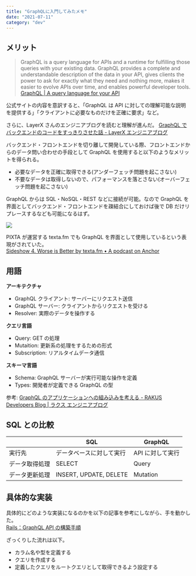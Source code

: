 ```yaml
---
title: "GraphQLに入門してみたメモ"
date: "2021-07-11"
category: "dev"
---
```


## メリット

> GraphQL is a query language for APIs and a runtime for fulfilling those queries with your existing data. GraphQL provides a complete and understandable description of the data in your API, gives clients the power to ask for exactly what they need and nothing more, makes it easier to evolve APIs over time, and enables powerful developer tools.  
> [GraphQL | A query language for your API](https://graphql.org/)

公式サイトの内容を意訳すると、「GraphQL は API に対しての理解可能な説明を提供する」「クライアントに必要なものだけを正確に要求」など。

さらに、LayerX さんのエンジニアブログを読むと理解が進んだ。
[GraphQL でバックエンドのコードをすっきりさせた話 - LayerX エンジニアブログ](https://tech.layerx.co.jp/entry/2021/04/12/121427)

バックエンド・フロントエンドを切り離して開発している際、フロントエンドからのデータ問い合わせの手段として GraphQL を使用すると以下のようなメリットを得られる。

- 必要なデータを正確に取得できる(アンダーフェッチ問題を起こさない)
- 不要なデータは取得しないので、パフォーマンスを落とさない(オーバーフェッチ問題を起こさない)

GraphQL からは SQL・NoSQL・REST などに接続が可能。なので GraphQL を界面としてバックエンド・フロントエンドを疎結合にしておけば後で DB だけリプレースするなども可能になるはず。

![](https://camo.qiitausercontent.com/233a8d1c741735932d52ebc06292db33a464a939/68747470733a2f2f71696974612d696d6167652d73746f72652e73332e616d617a6f6e6177732e636f6d2f302f3130383736312f33656532323234622d636639362d613636342d616531392d6264313139393864316266612e706e67)

PIXTA が運営する texta.fm でも GraphQL を界面として使用しているという表現がされていた。  
[Sideshow 4. Worse is Better by texta.fm • A podcast on Anchor](https://anchor.fm/textafm/episodes/Sideshow-4--Worse-is-Better-eqsi31)

## 用語

**アーキテクチャ**

- GraphQL クライアント: サーバーにリクエスト送信
- GraphQL サーバー: クライアントからリクエストを受ける
- Resolver: 実際のデータを操作する

**クエリ言語**

- Query: GET の処理
- Mutaition: 更新系の処理をするための形式
- Subscription: リアルタイムデータ通信

**スキーマ言語**

- Schema: GraphQL サーバーが実行可能な操作を定義
- Types: 開発者が定義できる GraphQL の型

参考: [GraphQL のアプリケーションへの組み込みを考える - RAKUS Developers Blog | ラクス エンジニアブログ](https://tech-blog.rakus.co.jp/entry/20210323/graphql#GraphQL%E3%81%AE%E3%82%A2%E3%83%BC%E3%82%AD%E3%83%86%E3%82%AF%E3%83%81%E3%83%A3)

## SQL との比較

|                | SQL                      | GraphQL          |
| -------------- | ------------------------ | ---------------- |
| 実行先         | データベースに対して実行 | API に対して実行 |
| データ取得処理 | SELECT                   | Query            |
| データ更新処理 | INSERT, UPDATE, DELETE   | Mutation         |

## 具体的な実装

具体的にどのような実装になるのかを以下の記事を参考にしながら、手を動かした。  
[Rails：GraphQL API の構築手順](https://zenn.dev/kei178/articles/2f4ffc6b89618c)

ざっくりした流れは以下。

- カラム名や型を定義する
- クエリを作成する
- 定義したクエリをルートクエリとして取得できるよう設定する
